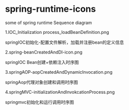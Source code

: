 # spring-runtime-icons
some of spring runtime  Sequence diagram

1.IOC_Initialization process_loadBeanDefinition.png

springIOC初始化-配置文件解析，加载并注册bean的定义信息

2.spring-beanCreatedAndDI-icon.png

springIOC Bean创建+依赖注入时序图

3.springAOP-aopCreatedAndDynamicInvocation.png

springAop代理对象创建和调用时序图

4.springMVC-initializationAndInvokcationProcess.png

springmvc初始化和运行调用时序图
